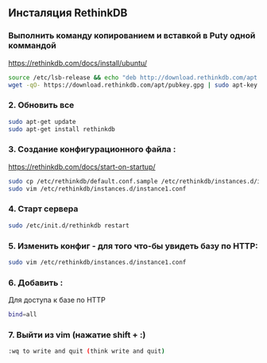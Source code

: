 ## Инсталяция RethinkDB

### Выполнить команду копированием и вставкой в Puty одной коммандой
https://rethinkdb.com/docs/install/ubuntu/ 

```sh
source /etc/lsb-release && echo "deb http://download.rethinkdb.com/apt $DISTRIB_CODENAME main" | sudo tee /etc/apt/sources.list.d/rethinkdb.list
wget -qO- https://download.rethinkdb.com/apt/pubkey.gpg | sudo apt-key add -
```

### 2. Обновить все

```sh
sudo apt-get update
sudo apt-get install rethinkdb
```

### 3. Создание конфигурационного файла :   
https://rethinkdb.com/docs/start-on-startup/ 

```sh
sudo cp /etc/rethinkdb/default.conf.sample /etc/rethinkdb/instances.d/instance1.conf
sudo vim /etc/rethinkdb/instances.d/instance1.conf
```

### 4. Старт сервера  

```sh
sudo /etc/init.d/rethinkdb restart
```

### 5. Изменить конфиг - для того что-бы увидеть базу по HTTP: 
```sh
sudo vim /etc/rethinkdb/instances.d/instance1.conf
```

### 6. Добавить :
Для доступа к базе по HTTP

```sh
bind=all
```

### 7. Выйти из vim (нажатие shift + :)
```sh
:wq to write and quit (think write and quit)
```



